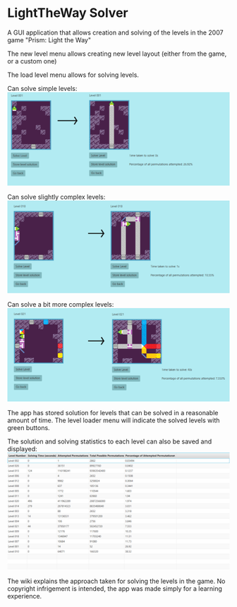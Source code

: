 # LightTheWay Solver
A GUI application that allows creation and solving of the levels in the 2007 game "Prism: Light the Way"

The new level menu allows creating new level layout (either from the game, or a custom one)

The load level menu allows for solving levels.

Can solve simple levels:
![](/resources/github/simple.png)

Can solve slightly complex levels:
![](/resources/github/complex.png)

Can solve a bit more complex levels:
![](/resources/github/moreComplex.png)

The app has stored solution for levels that can be solved in a reasonable amount of time. The level loader menu will indicate the solved levels with green buttons.

The solution and solving statistics to each level can also be saved and displayed:
![](/resources/github/stats.PNG)


The wiki explains the approach taken for solving the levels in the game. No copyright infrigement is intended, the app was made simply for a learning experience.
